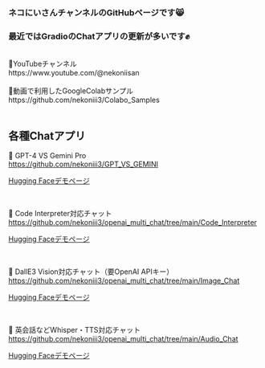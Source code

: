 ### ネコにいさんチャンネルのGitHubページです😸<br>
### 最近ではGradioのChatアプリの更新が多いです✊
<br>
🎥YouTubeチャンネル<br>
https://www.youtube.com/@nekoniisan
<br><br>
📓動画で利用したGoogleColabサンプル<br>
https://github.com/nekoniii3/Colabo_Samples
<br><br>

## 各種Chatアプリ

🍩 GPT-4 VS Gemini Pro
<br>
https://github.com/nekoniii3/GPT_VS_GEMINI
<br>

[Hugging Faceデモページ](https://huggingface.co/spaces/nekoniii3/GPT_VS_GEMINI)

<br>

🍩 Code Interpreter対応チャット
<br>
https://github.com/nekoniii3/openai_multi_chat/tree/main/Code_Interpreter
<br>

[Hugging Faceデモページ](https://huggingface.co/spaces/nekoniii3/GPT_Chat_Code_Interpreter)

<br>

🍩 DallE3 Vision対応チャット（要OpenAI APIキー）
<br>
https://github.com/nekoniii3/openai_multi_chat/tree/main/Image_Chat
<br>

[Hugging Faceデモページ](https://huggingface.co/spaces/nekoniii3/GPT_Chat_Image)

<br>

🍩 英会話などWhisper・TTS対応チャット
<br>
https://github.com/nekoniii3/openai_multi_chat/tree/main/Audio_Chat
<br>

[Hugging Faceデモページ](https://huggingface.co/spaces/nekoniii3/GPT_Chat_Audio)
